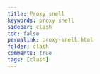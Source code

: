 ```yaml
---
title: Proxy snell
keywords: proxy snell
sidebar: clash
toc: false
permalink: proxy-snell.html
folder: clash
comments: true
tags: [clash]
---
```


